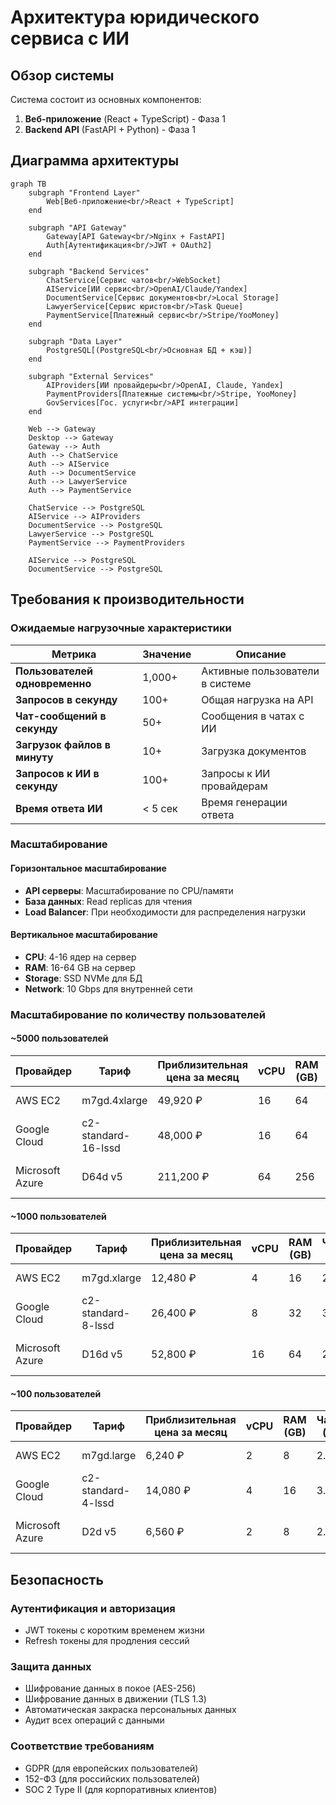 # Архитектура юридического сервиса с ИИ

## Обзор системы

Система состоит из основных компонентов:
1. **Веб-приложение** (React + TypeScript) - Фаза 1
2. **Backend API** (FastAPI + Python) - Фаза 1

## Диаграмма архитектуры

```mermaid
graph TB
    subgraph "Frontend Layer"
        Web[Веб-приложение<br/>React + TypeScript]
    end
    
    subgraph "API Gateway"
        Gateway[API Gateway<br/>Nginx + FastAPI]
        Auth[Аутентификация<br/>JWT + OAuth2]
    end
    
    subgraph "Backend Services"
        ChatService[Сервис чатов<br/>WebSocket]
        AIService[ИИ сервис<br/>OpenAI/Claude/Yandex]
        DocumentService[Сервис документов<br/>Local Storage]
        LawyerService[Сервис юристов<br/>Task Queue]
        PaymentService[Платежный сервис<br/>Stripe/YooMoney]
    end
    
    subgraph "Data Layer"
        PostgreSQL[(PostgreSQL<br/>Основная БД + кэш)]
    end
    
    subgraph "External Services"
        AIProviders[ИИ провайдеры<br/>OpenAI, Claude, Yandex]
        PaymentProviders[Платежные системы<br/>Stripe, YooMoney]
        GovServices[Гос. услуги<br/>API интеграции]
    end
    
    Web --> Gateway
    Desktop --> Gateway
    Gateway --> Auth
    Auth --> ChatService
    Auth --> AIService
    Auth --> DocumentService
    Auth --> LawyerService
    Auth --> PaymentService
    
    ChatService --> PostgreSQL
    AIService --> AIProviders
    DocumentService --> PostgreSQL
    LawyerService --> PostgreSQL
    PaymentService --> PaymentProviders
    
    AIService --> PostgreSQL
    DocumentService --> PostgreSQL
```

## Требования к производительности

### Ожидаемые нагрузочные характеристики

| Метрика | Значение | Описание |
|---------|----------|----------|
| **Пользователей одновременно** | 1,000+ | Активные пользователи в системе |
| **Запросов в секунду** | 100+ | Общая нагрузка на API |
| **Чат-сообщений в секунду** | 50+ | Сообщения в чатах с ИИ |
| **Загрузок файлов в минуту** | 10+ | Загрузка документов |
| **Запросов к ИИ в секунду** | 100+ | Запросы к ИИ провайдерам |
| **Время ответа ИИ** | < 5 сек | Время генерации ответа |


### Масштабирование

#### Горизонтальное масштабирование
- **API серверы**: Масштабирование по CPU/памяти
- **База данных**: Read replicas для чтения
- **Load Balancer**: При необходимости для распределения нагрузки

#### Вертикальное масштабирование
- **CPU**: 4-16 ядер на сервер
- **RAM**: 16-64 GB на сервер
- **Storage**: SSD NVMe для БД
- **Network**: 10 Gbps для внутренней сети


### Масштабирование по количеству пользователей

#### ~5000 пользователей

| Провайдер | Тариф | Приблизительная цена за месяц | vCPU | RAM (GB) | Частота (GHz) | Хранилище |
|-----------|-------|------------------------------|------|----------|---------------|-----------|
| AWS EC2 | m7gd.4xlarge | 49,920 ₽ | 16 | 64 | 2.6 | 950 ГБ NVMe SSD |
| Google Cloud | c2-standard-16-lssd | 48,000 ₽ | 16 | 64 | 3.9 | 1.5 ТБ NVMe SSD |
| Microsoft Azure | D64d v5 | 211,200 ₽ | 64 | 256 | 2.8 | 2.4 ТБ NVMe temp disk |

#### ~1000 пользователей

| Провайдер | Тариф | Приблизительная цена за месяц | vCPU | RAM (GB) | Частота (GHz) | Хранилище |
|-----------|-------|------------------------------|------|----------|---------------|-----------|
| AWS EC2 | m7gd.xlarge | 12,480 ₽ | 4 | 16 | 2.6 | 237 ГБ NVMe SSD |
| Google Cloud | c2-standard-8-lssd | 26,400 ₽ | 8 | 32 | 3.9 | 750 ГБ NVMe SSD |
| Microsoft Azure | D16d v5 | 52,800 ₽ | 16 | 64 | 2.8 | 600 ГБ NVMe temp disk |

#### ~100 пользователей

| Провайдер | Тариф | Приблизительная цена за месяц | vCPU | RAM (GB) | Частота (GHz) | Хранилище |
|-----------|-------|------------------------------|------|----------|---------------|-----------|
| AWS EC2 | m7gd.large | 6,240 ₽ | 2 | 8 | 2.6 | 118 ГБ NVMe SSD |
| Google Cloud | c2-standard-4-lssd | 14,080 ₽ | 4 | 16 | 3.9 | 375 ГБ NVMe SSD |
| Microsoft Azure | D2d v5 | 6,560 ₽ | 2 | 8 | 2.8 | 75 ГБ NVMe temp disk |
						


## Безопасность

### Аутентификация и авторизация
- JWT токены с коротким временем жизни
- Refresh токены для продления сессий

### Защита данных
- Шифрование данных в покое (AES-256)
- Шифрование данных в движении (TLS 1.3)
- Автоматическая закраска персональных данных
- Аудит всех операций с данными

### Соответствие требованиям
- GDPR (для европейских пользователей)
- 152-ФЗ (для российских пользователей)
- SOC 2 Type II (для корпоративных клиентов)
